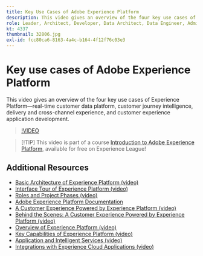 ```yaml
---
title: Key Use Cases of Adobe Experience Platform
description: This video gives an overview of the four key use cases of Adobe Experience Platform&mdash;real-time customer data platform, customer journey intelligence, delivery and cross-channel experience, and customer experience application development.
role: Leader, Architect, Developer, Data Architect, Data Engineer, Admin, User
kt: 4337
thumbnail: 32806.jpg
exl-id: fcc80ca6-8163-4a4c-b164-4f12f76c03e3
---
```

# Key use cases of Adobe Experience Platform

This video gives an overview of the four key use cases of Experience Platform&mdash;real-time customer data platform, customer journey intelligence, delivery and cross-channel experience, and customer experience application development.

>[!VIDEO](https://video.tv.adobe.com/v/32806?quality=12&learn=on)

>[!TIP] This video is part of a course [Introduction to Adobe Experience Platform](https://experienceleague.adobe.com/?recommended=ExperiencePlatform-U-1-2020.1), available for free on Experience League!

## Additional Resources

* [Basic Architecture of Experience Platform (video)](basic-architecture.md)
* [Interface Tour of Experience Platform (video)](interface-tour.md)
* [Roles and Project Phases (video)](roles-and-project-phases.md)
* [Adobe Experience Platform Documentation](https://experienceleague.adobe.com/docs/experience-platform/landing/home.html)
* [A Customer Experience Powered by Experience Platform (video)](a-customer-experience-powered-by-experience-platform.md)
* [Behind the Scenes: A Customer Experience Powered by Experience Platform (video)](behind-the-scenes-a-customer-experience-powered-by-experience-platform.md)
* [Overview of Experience Platform (video)](overview.md)
* [Key Capabilities of Experience Platform (video)](key-capabilities.md)
* [Application and Intelligent Services (video)](application-and-intelligent-services.md)
* [Integrations with Experience Cloud Applications (video)](integrations-with-experience-cloud-applications.md)
